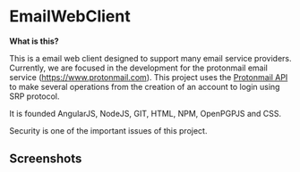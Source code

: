# EmailWebClient

**What is this?**

This is a email web client designed to support many email service providers. Currently, we are focused in the development for the protonmail email service (https://www.protonmail.com). This project uses the [Protonmail API](https://185.40.19:3001) to make several operations from the creation of an account to login using SRP protocol.

It is founded AngularJS, NodeJS, GIT, HTML, NPM, OpenPGPJS and CSS. 

Security is one of the important issues of this project.

## Screenshots